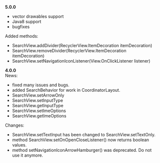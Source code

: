 **5.0.0**
 - vector drawables support
 - Java8 support
 - bugfixes

Added methods:
 
 - SearchView.addDivider(RecyclerView.ItemDecoration itemDecoration)
 - SearchView.removeDivider(RecyclerView.ItemDecoration itemDecoration)
 - SearchView.setNavigationIconListener(View.OnClickListener listener)
 

**4.0.0**  
News:
 - fixed many issues and bugs.
 - added SearchBehavior for work in CoordinatorLayout.
 - SearchView.setArrowOnly
 - SearchView.setInputType
 - SearchView.getInputType
 - SearchView.setImeOptions
 - SearchView.getImeOptions
 
Changes:
 - SearchView.setTextInput has been changed to SearchView.setTextOnly.
 - method SearchView.setOnOpenCloseListener() now returns boolean values.
 - method setNavigationIconArrowHamburger() was deprecated. Do not use it anymore.
